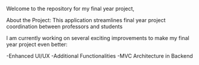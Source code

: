 Welcome to the repository for my final year project,

About the Project:
This application streamlines final year project coordination between professors and students


I am currently working on several exciting improvements to make my final year project even better:

-Enhanced UI/UX
-Additional Functionalities
-MVC Architecture in Backend
